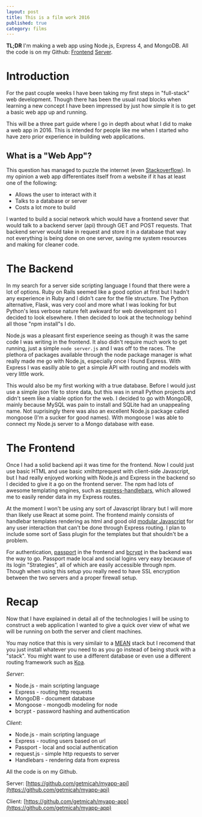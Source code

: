 ```yaml
---
layout: post
title: This is a film work 2016
published: true
category: films
---
```


**TL;DR** I'm making a web app using Node.js, Express 4, and MongoDB. All the code is on my Github: [Frontend](https://github.com/getmicah/myapp-app) [Server](https://github.com/getmicah/myapp-api).

# Introduction
For the past couple weeks I have been taking my first steps in "full-stack" web development. Though there has been the usual road blocks when learning a new concept I have been impressed by just how simple it is to get a basic web app up and running.

This will be a three part guide where I go in depth about what I did to make a web app in 2016. This is intended for people like me when I started who have zero prior experience in building web applications.

## What is a "Web App"?
This question has managed to puzzle the internet (even [Stackoverflow](http://stackoverflow.com/questions/8694922/whats-the-difference-between-a-web-site-and-a-web-application)). In my opinion a web app differentiates itself from a website if it has at least one of the following:

* Allows the user to interact with it
* Talks to a database or server
* Costs a lot more to build

I wanted to build a social network which would have a frontend sever that would talk to a backend server (api) through GET and POST requests. That backend server would take in request and store it in a database that way not everything is being done on one server, saving me system resources and making for cleaner code.


# The Backend
In my search for a server side scripting language I found that there were a lot of options. Ruby on Rails seemed like a good option at first but I hadn't any experience in Ruby and I didn't care for the file structure. The Python alternative, Flask, was very cool and more what I was looking for but Python's less verbose nature felt awkward for web development so I decided to look elsewhere. I then decided to look at the technology behind all those "npm install"s I do.

Node.js was a pleasant first experience seeing as though it was the same code I was writing in the frontend. It also didn't require much work to get running, just a simple `node server.js` and I was off to the races. The plethora of packages available through the node package manager is what really made me go with Node.js, especially once I found Express. With Express I was easilly able to get a simple API with routing and models with very little work.

This would also be my first working with a true database. Before I would just use a simple json file to store data, but this was in small Python projects and didn't seem like a viable option for the web. I decided to go with MongoDB, mainly because MySQL was pain to install and SQLite had an unappealing name. Not suprisingly there was also an excellent Node.js package called mongoose (I'm a sucker for good names). With mongoose I was able to connect my Node.js server to a Mongo database with ease.

# The Frontend
Once I had a solid backend api it was time for the frontend. Now I could just use basic HTML and use basic xmlhttprequest with client-side Javascript, but I had really enjoyed working with Node.js and Express in the backend so I decided to give it a go on the frontend server. The npm had lots of awesome templating engines, such as [express-handlebars](https://github.com/ericf/express-handlebars), which allowed me to easily render data in my Express routes.

At the moment I won't be using any sort of Javascript library but I will more than likely use React at some point. The frontend mainly consists of handlebar templates rendering as html and good old [modular Javascript](https://www.youtube.com/watch?v=HkFlM73G-hk&list=PLoYCgNOIyGABs-wDaaxChu82q_xQgUb4f) for any user interaction that can't be done through Express routing. I plan to include some sort of Sass plugin for the templates but that shouldn't be a problem.

For authentication, [passport](http://passportjs.org/) in the frontend and [bcrypt](https://github.com/ncb000gt/node.bcrypt.js/) in the backend was the way to go. Passport made local and social logins very easy because of its login "Strategies", all of which are easily accessible through npm. Though when using this setup you really need to have SSL encryption between the two servers and a proper firewall setup.

# Recap
Now that I have explained in detail all of the technologies I will be using to construct a web application I wanted to give a quick over view of what we will be running on both the server and client machines. 

You may notice that this is very similair to a [MEAN](http://mean.io/) stack but I recomend that you just install whatever you need to as you go instead of being stuck with a "stack". You might want to use a different database or even use a different routing framework such as [Koa](http://koajs.com).

*Server*:

* Node.js - main scripting language
* Express - routing http requests
* MongoDB - document database
* Mongoose - mongodb modeling for node
* bcrypt - password hashing and authentication

*Client*:

* Node.js - main scripting language
* Express - routing users based on url
* Passport - local and social authentication
* request.js - simple http requests to server
* Handlebars - rendering data from express

All the code is on my Github.

Server: [https://github.com/getmicah/myapp-api](https://github.com/getmicah/myapp-api)

Client: [https://github.com/getmicah/myapp-app](https://github.com/getmicah/myapp-app)

